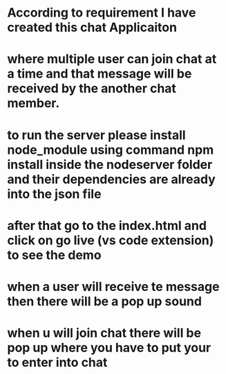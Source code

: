 # According to requirement I have created this chat Applicaiton

# where multiple user can join chat at a time and that message will be received by the another chat member.

# to run the server please install node_module using command npm install inside the nodeserver folder and their dependencies are already into the json file

# after that go to the index.html and click on go live (vs code extension) to see the demo

# when a user will receive te message then there will be a pop up sound

# when u will join chat there will be pop up where you have to put your to enter into chat
